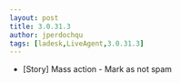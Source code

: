 ```yaml
---
layout: post
title: 3.0.31.3
author: jperdochqu
tags: [ladesk,LiveAgent,3.0.31.3]
---
```


- [Story] Mass action - Mark as not spam

